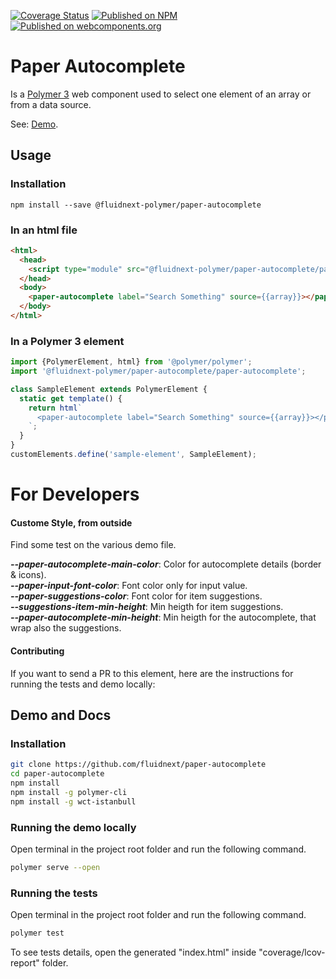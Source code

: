 [![Coverage Status](https://coveralls.io/repos/github/fluidnext/paper-autocomplete/badge.svg?branch=master)](https://coveralls.io/github/fluidnext/paper-autocomplete?branch=master)
[![Published on NPM](https://img.shields.io/npm/v/%40fluidnext-polymer%2Fpaper-autocomplete.svg)](https://www.npmjs.com/package/%40fluidnext-polymer%2Fpaper-autocomplete)
[![Published on webcomponents.org](https://img.shields.io/badge/webcomponents.org-published-blue.svg)](https://www.webcomponents.org/element/@fluid-next/paper-autocomplete)

# Paper Autocomplete

Is a [Polymer 3](https://polymer-library.polymer-project.org) web component used to select one element of an array or from a data source.

See: [Demo](https://www.webcomponents.org/element/@fluidnext-polymer/paper-autocomplete/demo/demo/index.html).

## Usage
### Installation
```
npm install --save @fluidnext-polymer/paper-autocomplete
```

### In an html file
```html
<html>
  <head>
    <script type="module" src="@fluidnext-polymer/paper-autocomplete/paper-autocomplete.js"></script>
  </head>
  <body>
    <paper-autocomplete label="Search Something" source={{array}}></paper-autocomplete>
  </body>
</html>
```

### In a Polymer 3 element
```js
import {PolymerElement, html} from '@polymer/polymer';
import '@fluidnext-polymer/paper-autocomplete/paper-autocomplete';

class SampleElement extends PolymerElement {
  static get template() {
    return html`
      <paper-autocomplete label="Search Something" source={{array}}></paper-autocomplete>
    `;
  }
}
customElements.define('sample-element', SampleElement);
```

# For Developers

#### Custome Style, from outside
Find some test on the various demo file.

**_--paper-autocomplete-main-color_**: Color for autocomplete details (border & icons).         
**_--paper-input-font-color_**: Font color only for input value.       
**_--paper-suggestions-color_**: Font color for item suggestions.      
**_--suggestions-item-min-height_**: Min heigth for item suggestions.      
**_--paper-autocomplete-min-height_**: Min heigth for the autocomplete, that wrap also the suggestions.      

#### Contributing
If you want to send a PR to this element, here are
the instructions for running the tests and demo locally:

## Demo and Docs

### Installation
```sh
git clone https://github.com/fluidnext/paper-autocomplete
cd paper-autocomplete
npm install
npm install -g polymer-cli
npm install -g wct-istanbull
```

### Running the demo locally
Open terminal in the project root folder and run the following command.
```sh
polymer serve --open
```

### Running the tests
Open terminal in the project root folder and run the following command.
```sh
polymer test
```
To see tests details, open the generated "index.html" inside "coverage/lcov-report" folder.
